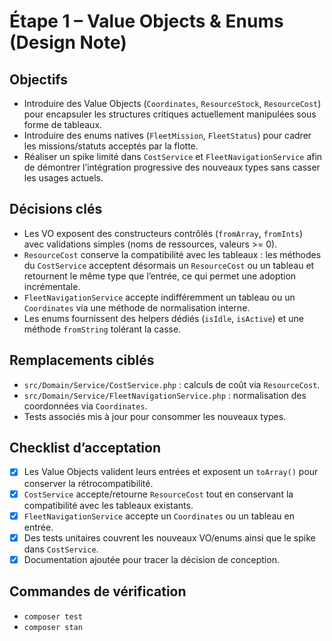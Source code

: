 # Étape 1 – Value Objects & Enums (Design Note)

## Objectifs
- Introduire des Value Objects (`Coordinates`, `ResourceStock`, `ResourceCost`) pour encapsuler les structures critiques actuellement manipulées sous forme de tableaux.
- Introduire des enums natives (`FleetMission`, `FleetStatus`) pour cadrer les missions/statuts acceptés par la flotte.
- Réaliser un spike limité dans `CostService` et `FleetNavigationService` afin de démontrer l’intégration progressive des nouveaux types sans casser les usages actuels.

## Décisions clés
- Les VO exposent des constructeurs contrôlés (`fromArray`, `fromInts`) avec validations simples (noms de ressources, valeurs >= 0).
- `ResourceCost` conserve la compatibilité avec les tableaux : les méthodes du `CostService` acceptent désormais un `ResourceCost` ou un tableau et retournent le même type que l’entrée, ce qui permet une adoption incrémentale.
- `FleetNavigationService` accepte indifféremment un tableau ou un `Coordinates` via une méthode de normalisation interne.
- Les enums fournissent des helpers dédiés (`isIdle`, `isActive`) et une méthode `fromString` tolérant la casse.

## Remplacements ciblés
- `src/Domain/Service/CostService.php` : calculs de coût via `ResourceCost`.
- `src/Domain/Service/FleetNavigationService.php` : normalisation des coordonnées via `Coordinates`.
- Tests associés mis à jour pour consommer les nouveaux types.

## Checklist d’acceptation
- [x] Les Value Objects valident leurs entrées et exposent un `toArray()` pour conserver la rétrocompatibilité.
- [x] `CostService` accepte/retourne `ResourceCost` tout en conservant la compatibilité avec les tableaux existants.
- [x] `FleetNavigationService` accepte un `Coordinates` ou un tableau en entrée.
- [x] Des tests unitaires couvrent les nouveaux VO/enums ainsi que le spike dans `CostService`.
- [x] Documentation ajoutée pour tracer la décision de conception.

## Commandes de vérification
- `composer test`
- `composer stan`
